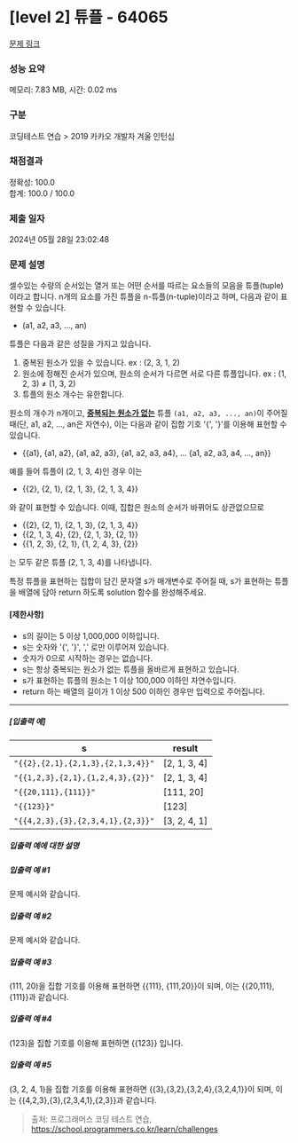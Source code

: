 # [level 2] 튜플 - 64065 

[문제 링크](https://school.programmers.co.kr/learn/courses/30/lessons/64065) 

### 성능 요약

메모리: 7.83 MB, 시간: 0.02 ms

### 구분

코딩테스트 연습 > 2019 카카오 개발자 겨울 인턴십

### 채점결과

정확성: 100.0<br/>합계: 100.0 / 100.0

### 제출 일자

2024년 05월 28일 23:02:48

### 문제 설명

<p>셀수있는 수량의 순서있는 열거 또는 어떤 순서를 따르는 요소들의 모음을 튜플(tuple)이라고 합니다. n개의 요소를 가진 튜플을 n-튜플(n-tuple)이라고 하며, 다음과 같이 표현할 수 있습니다.</p>

<ul>
<li>(a1, a2, a3, ..., an)</li>
</ul>

<p>튜플은 다음과 같은 성질을 가지고 있습니다.</p>

<ol>
<li>중복된 원소가 있을 수 있습니다. ex : (2, 3, 1, 2)</li>
<li>원소에 정해진 순서가 있으며, 원소의 순서가 다르면 서로 다른 튜플입니다. ex : (1, 2, 3) ≠ (1, 3, 2)</li>
<li>튜플의 원소 개수는 유한합니다.</li>
</ol>

<p>원소의 개수가 n개이고, <u><strong>중복되는 원소가 없는</strong></u> 튜플 <code>(a1, a2, a3, ..., an)</code>이 주어질 때(단, a1, a2, ..., an은 자연수), 이는 다음과 같이 집합 기호 '{', '}'를 이용해 표현할 수 있습니다.</p>

<ul>
<li>{{a1}, {a1, a2}, {a1, a2, a3}, {a1, a2, a3, a4}, ... {a1, a2, a3, a4, ..., an}}</li>
</ul>

<p>예를 들어 튜플이 (2, 1, 3, 4)인 경우 이는</p>

<ul>
<li>{{2}, {2, 1}, {2, 1, 3}, {2, 1, 3, 4}}</li>
</ul>

<p>와 같이 표현할 수 있습니다. 이때, 집합은 원소의 순서가 바뀌어도 상관없으므로</p>

<ul>
<li>{{2}, {2, 1}, {2, 1, 3}, {2, 1, 3, 4}}</li>
<li>{{2, 1, 3, 4}, {2}, {2, 1, 3}, {2, 1}}</li>
<li>{{1, 2, 3}, {2, 1}, {1, 2, 4, 3}, {2}}</li>
</ul>

<p>는 모두 같은 튜플 (2, 1, 3, 4)를 나타냅니다.</p>

<p>특정 튜플을 표현하는 집합이 담긴 문자열 s가 매개변수로 주어질 때, s가 표현하는 튜플을 배열에 담아 return 하도록 solution 함수를 완성해주세요.</p>

<h4><strong>[제한사항]</strong></h4>

<ul>
<li>s의 길이는 5 이상 1,000,000 이하입니다.</li>
<li>s는 숫자와 '{', '}', ',' 로만 이루어져 있습니다.</li>
<li>숫자가 0으로 시작하는 경우는 없습니다.</li>
<li>s는 항상 중복되는 원소가 없는 튜플을 올바르게 표현하고 있습니다.</li>
<li>s가 표현하는 튜플의 원소는 1 이상 100,000 이하인 자연수입니다.</li>
<li>return 하는 배열의 길이가 1 이상 500 이하인 경우만 입력으로 주어집니다.</li>
</ul>

<hr>

<h5><strong>[입출력 예]</strong></h5>
<table class="table">
        <thead><tr>
<th>s</th>
<th>result</th>
</tr>
</thead>
        <tbody><tr>
<td><code>"{{2},{2,1},{2,1,3},{2,1,3,4}}"</code></td>
<td>[2, 1, 3, 4]</td>
</tr>
<tr>
<td><code>"{{1,2,3},{2,1},{1,2,4,3},{2}}"</code></td>
<td>[2, 1, 3, 4]</td>
</tr>
<tr>
<td><code>"{{20,111},{111}}"</code></td>
<td>[111, 20]</td>
</tr>
<tr>
<td><code>"{{123}}"</code></td>
<td>[123]</td>
</tr>
<tr>
<td><code>"{{4,2,3},{3},{2,3,4,1},{2,3}}"</code></td>
<td>[3, 2, 4, 1]</td>
</tr>
</tbody>
      </table>
<h5><strong>입출력 예에 대한 설명</strong></h5>

<h5><strong>입출력 예 #1</strong></h5>

<p>문제 예시와 같습니다.</p>

<h5><strong>입출력 예 #2</strong></h5>

<p>문제 예시와 같습니다.</p>

<h5><strong>입출력 예 #3</strong></h5>

<p>(111, 20)을 집합 기호를 이용해 표현하면 {{111}, {111,20}}이 되며, 이는 {{20,111},{111}}과 같습니다.</p>

<h5><strong>입출력 예 #4</strong></h5>

<p>(123)을 집합 기호를 이용해 표현하면 {{123}} 입니다.</p>

<h5><strong>입출력 예 #5</strong></h5>

<p>(3, 2, 4, 1)을 집합 기호를 이용해 표현하면 {{3},{3,2},{3,2,4},{3,2,4,1}}이 되며, 이는 {{4,2,3},{3},{2,3,4,1},{2,3}}과 같습니다.</p>


> 출처: 프로그래머스 코딩 테스트 연습, https://school.programmers.co.kr/learn/challenges